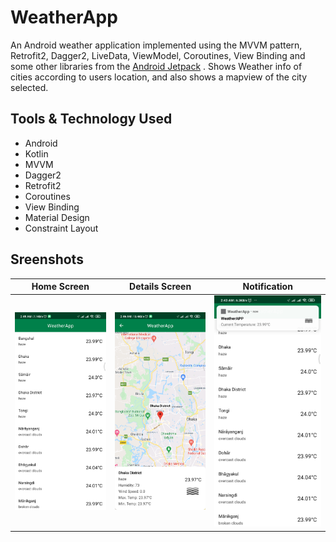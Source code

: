 # WeatherApp
An Android weather application implemented using the MVVM pattern, Retrofit2, Dagger2, LiveData, ViewModel, Coroutines, View Binding and some other libraries from the [Android Jetpack](https://developer.android.com/jetpack) . Shows Weather info of cities according to users location, and also shows a mapview of the city selected. 

## Tools & Technology Used

- Android
- Kotlin
- MVVM
- Dagger2
- Retrofit2
- Coroutines
- View Binding
- Material Design
- Constraint Layout

## Sreenshots

Home Screen    |  Details Screen  | Notification    
:-------------------------:|:-------------------------:|:-------------------------:|
![](https://github.com/SoumikBhatt/WeatherApp/blob/development/screenshots/home.png)|![](https://github.com/SoumikBhatt/WeatherApp/blob/development/screenshots/details_page.png)|![](https://github.com/SoumikBhatt/WeatherApp/blob/development/screenshots/home_notification.png)
